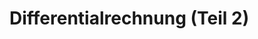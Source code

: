 # Differentialrechnung (Teil 2)

<script type="text/javascript" charset="UTF-8"
 src="https://cdn.jsdelivr.net/npm/jsxgraph/distrib/jsxgraphcore.js"></script>
<link rel="stylesheet" type="text/css" href="https://cdn.jsdelivr.net/npm/jsxgraph/distrib/jsxgraph.css" />

<div id="jxgbox" class="jxgbox" style="width:500px; height:200px;"></div>
<script type="text/javascript">
var brd = JXG.JSXGraph.initBoard('jxgbox', {boundingbox:[-7,3,8,-3]});
var axx = brd.create('axis',[[0,0],[1,0]]);
var axy = brd.create('axis',[[0,0],[0,1]]);
brd.suspendUpdate();
brd.create('functiongraph', [function(t){ return Math.sin(t); },-10, 10],{strokeColor: "#cccccc"});
var s = brd.create('slider', [[0.75,-1.5],[5.75,-1.5],[0,0,10]], {name:'S',snapWidth:1});
var x0 = brd.create('glider', [0,0,axx], {name:'x_0'});
brd.create('functiongraph', [
	function(t) {
		var val = 0, i, sv = s.Value()+1, a;
		for(i = 0; i < sv; i++) {
                  if (i%4==0) {
                     a = Math.sin(x0.X());
                  } else if (i%4==1) {
                     a = Math.cos(x0.X());
                  } else if (i%4==2) {
                     a = -Math.sin(x0.X());
                  } else if (i%4==3) {
                     a = -Math.cos(x0.X());
                  }
   	          val = val + a*Math.pow(t-x0.X(), i) / JXG.Math.factorial(i);
		}
		return val;
	},
-10, 10], {strokeColor: "#bb0000"});
brd.unsuspendUpdate();
</script>